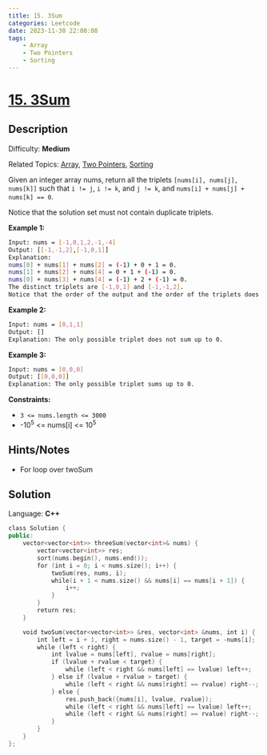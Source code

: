 ```yaml
---
title: 15. 3Sum
categories: Leetcode
date: 2023-11-30 22:00:08
tags:
    - Array
    - Two Pointers
    - Sorting
---
```


# [15\. 3Sum](https://leetcode.com/problems/3sum/)

## Description

Difficulty: **Medium**

Related Topics: [Array](https://leetcode.com/tag/https://leetcode.com/tag/array//), [Two Pointers](https://leetcode.com/tag/https://leetcode.com/tag/two-pointers//), [Sorting](https://leetcode.com/tag/https://leetcode.com/tag/sorting//)

Given an integer array nums, return all the triplets `[nums[i], nums[j], nums[k]]` such that `i != j`, `i != k`, and `j != k`, and `nums[i] + nums[j] + nums[k] == 0`.

Notice that the solution set must not contain duplicate triplets.

**Example 1:**

```bash
Input: nums = [-1,0,1,2,-1,-4]
Output: [[-1,-1,2],[-1,0,1]]
Explanation:
nums[0] + nums[1] + nums[2] = (-1) + 0 + 1 = 0.
nums[1] + nums[2] + nums[4] = 0 + 1 + (-1) = 0.
nums[0] + nums[3] + nums[4] = (-1) + 2 + (-1) = 0.
The distinct triplets are [-1,0,1] and [-1,-1,2].
Notice that the order of the output and the order of the triplets does not matter.
```

**Example 2:**

```bash
Input: nums = [0,1,1]
Output: []
Explanation: The only possible triplet does not sum up to 0.
```

**Example 3:**

```bash
Input: nums = [0,0,0]
Output: [[0,0,0]]
Explanation: The only possible triplet sums up to 0.
```

**Constraints:**

* `3 <= nums.length <= 3000`
* -10<sup>5</sup> <= nums[i] <= 10<sup>5</sup>

## Hints/Notes

* For loop over twoSum

## Solution

Language: **C++**

```C++
class Solution {
public:
    vector<vector<int>> threeSum(vector<int>& nums) {
        vector<vector<int>> res;
        sort(nums.begin(), nums.end());
        for (int i = 0; i < nums.size(); i++) {
            twoSum(res, nums, i);
            while(i + 1 < nums.size() && nums[i] == nums[i + 1]) {
                i++;
            }
        }
        return res;
    }

    void twoSum(vector<vector<int>> &res, vector<int> &nums, int i) {
        int left = i + 1, right = nums.size() - 1, target = -nums[i];
        while (left < right) {
            int lvalue = nums[left], rvalue = nums[right];
            if (lvalue + rvalue < target) {
                while (left < right && nums[left] == lvalue) left++;
            } else if (lvalue + rvalue > target) {
                while (left < right && nums[right] == rvalue) right--;
            } else {
                res.push_back({nums[i], lvalue, rvalue});
                while (left < right && nums[left] == lvalue) left++;
                while (left < right && nums[right] == rvalue) right--;
            }
        }
    }
};
```
